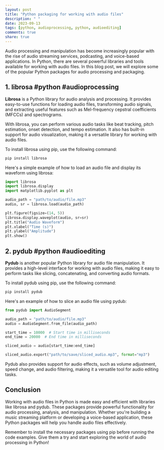 ```yaml
---
layout: post
title: "Python packaging for working with audio files"
description: " "
date: 2023-09-13
tags: [python, audioprocessing, python, audioediting]
comments: true
share: true
---
```


Audio processing and manipulation has become increasingly popular with the rise of audio streaming services, podcasting, and voice-based applications. In Python, there are several powerful libraries and tools available for working with audio files. In this blog post, we will explore some of the popular Python packages for audio processing and packaging.

## 1. librosa #python #audioprocessing

**Librosa** is a Python library for audio analysis and processing. It provides easy-to-use functions for loading audio files, transforming audio signals, and extracting useful features such as Mel-frequency cepstral coefficients (MFCCs) and spectrograms. 

With librosa, you can perform various audio tasks like beat tracking, pitch estimation, onset detection, and tempo estimation. It also has built-in support for audio visualization, making it a versatile library for working with audio files.

To install librosa using pip, use the following command:

```python
pip install librosa
```

Here's a simple example of how to load an audio file and display its waveform using librosa:

```python
import librosa
import librosa.display
import matplotlib.pyplot as plt

audio_path = "path/to/audio/file.mp3"
audio, sr = librosa.load(audio_path)

plt.figure(figsize=(14, 5))
librosa.display.waveplot(audio, sr=sr)
plt.title("Audio Waveform")
plt.xlabel("Time (s)")
plt.ylabel("Amplitude")
plt.show()
```

## 2. pydub #python #audioediting

**Pydub** is another popular Python library for audio file manipulation. It provides a high-level interface for working with audio files, making it easy to perform tasks like slicing, concatenating, and converting audio formats.

To install pydub using pip, use the following command:

```python
pip install pydub
```

Here's an example of how to slice an audio file using pydub:

```python
from pydub import AudioSegment

audio_path = "path/to/audio/file.mp3"
audio = AudioSegment.from_file(audio_path)

start_time = 10000  # Start time in milliseconds
end_time = 20000  # End time in milliseconds

sliced_audio = audio[start_time:end_time]

sliced_audio.export("path/to/save/sliced_audio.mp3", format="mp3")
```

Pydub also provides support for audio effects, such as volume adjustment, speed change, and audio filtering, making it a versatile tool for audio editing tasks.

## Conclusion

Working with audio files in Python is made easy and efficient with libraries like librosa and pydub. These packages provide powerful functionality for audio processing, analysis, and manipulation. Whether you're building a music streaming platform or developing a voice-based application, these Python packages will help you handle audio files effectively.

Remember to install the necessary packages using pip before running the code examples. Give them a try and start exploring the world of audio processing in Python!